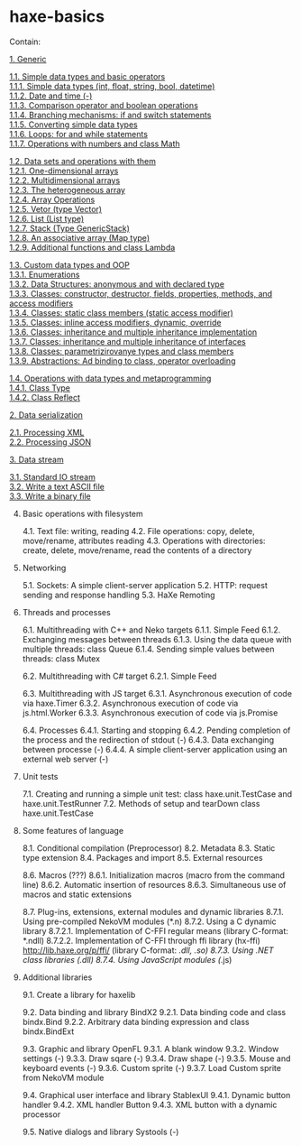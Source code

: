# haxe-basics

Contain:<br/>

[1. Generic](https://github.com/r3d9u11/haxe-basics/tree/master/1%20-%20Generic)<br/>

[1.1. Simple data types and basic operators](https://github.com/r3d9u11/haxe-basics/tree/master/1%20-%20Generic/1.1%20-%20Simple%20data%20types%20and%20basic%20operators)<br/>
[1.1.1. Simple data types (int, float, string, bool, datetime)](https://github.com/r3d9u11/haxe-basics/tree/master/1%20-%20Generic/1.1%20-%20Simple%20data%20types%20and%20basic%20operators/1.1.1%20-%20Simple%20data%20types%20(int%2C%20float%2C%20string%2C%20bool))<br/>
[1.1.2. Date and time (-)](https://github.com/r3d9u11/haxe-basics/tree/master/1%20-%20Generic/1.1%20-%20Simple%20data%20types%20and%20basic%20operators/1.1.2%20-%20Date%20and%20time)<br/>
[1.1.3. Comparison operator and boolean operations](https://github.com/r3d9u11/haxe-basics/tree/master/1%20-%20Generic/1.1%20-%20Simple%20data%20types%20and%20basic%20operators/1.1.3%20-%20Comparison%20operator%20and%20boolean%20operations)<br/>
[1.1.4. Branching mechanisms: if and switch statements](https://github.com/r3d9u11/haxe-basics/tree/master/1%20-%20Generic/1.1%20-%20Simple%20data%20types%20and%20basic%20operators/1.1.4%20-%20Branching%20mechanisms%2C%20if%20and%20switch%20statements)<br/>
[1.1.5. Converting simple data types](https://github.com/r3d9u11/haxe-basics/tree/master/1%20-%20Generic/1.1%20-%20Simple%20data%20types%20and%20basic%20operators/1.1.5%20-%20Converting%20simple%20data%20types)<br/>
[1.1.6. Loops: for and while statements](https://github.com/r3d9u11/haxe-basics/tree/master/1%20-%20Generic/1.1%20-%20Simple%20data%20types%20and%20basic%20operators/1.1.6%20-%20Loops%2C%20for%20and%20while%20statements)<br/>
[1.1.7. Operations with numbers and class Math](https://github.com/r3d9u11/haxe-basics/tree/master/1%20-%20Generic/1.1%20-%20Simple%20data%20types%20and%20basic%20operators/1.1.7%20-%20Operations%20with%20numbers%20and%20class%20Math)<br/>

[1.2. Data sets and operations with them](https://github.com/r3d9u11/haxe-basics/tree/master/1%20-%20Generic/1.2%20-%20Data%20sets%20and%20operations%20with%20them)<br/>
[1.2.1. One-dimensional arrays](https://github.com/r3d9u11/haxe-basics/tree/master/1%20-%20Generic/1.2%20-%20Data%20sets%20and%20operations%20with%20them/1.2.1%20-%20One-dimensional%20arrays)<br/>
[1.2.2. Multidimensional arrays](https://github.com/r3d9u11/haxe-basics/tree/master/1%20-%20Generic/1.2%20-%20Data%20sets%20and%20operations%20with%20them/1.2.2%20-%20Multidimensional%20arrays)<br/>
[1.2.3. The heterogeneous array](https://github.com/r3d9u11/haxe-basics/tree/master/1%20-%20Generic/1.2%20-%20Data%20sets%20and%20operations%20with%20them/1.2.3%20-%20The%20heterogeneous%20array)<br/>
[1.2.4. Array Operations](https://github.com/r3d9u11/haxe-basics/tree/master/1%20-%20Generic/1.2%20-%20Data%20sets%20and%20operations%20with%20them/1.2.4%20-%20Array%20operations)<br/>
[1.2.5. Vetor (type Vector)](https://github.com/r3d9u11/haxe-basics/tree/master/1%20-%20Generic/1.2%20-%20Data%20sets%20and%20operations%20with%20them/1.2.5%20-%20Vector)<br/>
[1.2.6. List (List type)](https://github.com/r3d9u11/haxe-basics/tree/master/1%20-%20Generic/1.2%20-%20Data%20sets%20and%20operations%20with%20them/1.2.6%20-%20List)<br/>
[1.2.7. Stack (Type GenericStack)](https://github.com/r3d9u11/haxe-basics/tree/master/1%20-%20Generic/1.2%20-%20Data%20sets%20and%20operations%20with%20them/1.2.7%20-%20GenericStack)<br/>
[1.2.8. An associative array (Map type)](https://github.com/r3d9u11/haxe-basics/tree/master/1%20-%20Generic/1.2%20-%20Data%20sets%20and%20operations%20with%20them/1.2.8%20-%20Map)<br/>
[1.2.9. Additional functions and class Lambda](https://github.com/r3d9u11/haxe-basics/tree/master/1%20-%20Generic/1.2%20-%20Data%20sets%20and%20operations%20with%20them/1.2.9%20-%20Additional%20functions%20and%20class%20Lambda)<br/>

[1.3. Custom data types and OOP](https://github.com/r3d9u11/haxe-basics/tree/master/1%20-%20Generic/1.3%20-%20Custom%20data%20types%20and%20OOP)<br/>
[1.3.1. Enumerations](https://github.com/r3d9u11/haxe-basics/tree/master/1%20-%20Generic/1.3%20-%20Custom%20data%20types%20and%20OOP/1.3.1%20-%20Enumerations)<br/>
[1.3.2. Data Structures: anonymous and with declared type](https://github.com/r3d9u11/haxe-basics/tree/master/1%20-%20Generic/1.3%20-%20Custom%20data%20types%20and%20OOP/1.3.2%20-%20Data%20Structures%2C%20anonymous%20and%20with%20declared%20type)<br/>
[1.3.3. Classes: constructor, destructor, fields, properties, methods, and access modifiers](https://github.com/r3d9u11/haxe-basics/tree/master/1%20-%20Generic/1.3%20-%20Custom%20data%20types%20and%20OOP/1.3.3%20-%20Classes.%20Constructor%2C%20destructor%2C%20fields%2C%20properties%2C%20methods%2C%20and%20access%20modifiers)<br/>
[1.3.4. Classes: static class members (static access modifier)](https://github.com/r3d9u11/haxe-basics/tree/master/1%20-%20Generic/1.3%20-%20Custom%20data%20types%20and%20OOP/1.3.4%20-%20Classes.%20Static%20class%20members%20(static%20access%20modifier))<br/>
[1.3.5. Classes: inline access modifiers, dynamic, override](https://github.com/r3d9u11/haxe-basics/tree/master/1%20-%20Generic/1.3%20-%20Custom%20data%20types%20and%20OOP/1.3.5%20-%20Classes.%20Inline%20access%20modifiers%2C%20dynamic%2C%20override)<br/>
[1.3.6. Classes: inheritance and multiple inheritance implementation](https://github.com/r3d9u11/haxe-basics/tree/master/1%20-%20Generic/1.3%20-%20Custom%20data%20types%20and%20OOP/1.3.6%20-%20Classes.%20Inheritance%20and%20multiple%20inheritance%20implementation)<br/>
[1.3.7. Classes: inheritance and multiple inheritance of interfaces](https://github.com/r3d9u11/haxe-basics/tree/master/1%20-%20Generic/1.3%20-%20Custom%20data%20types%20and%20OOP/1.3.7%20-%20Classes.%20Inheritance%20and%20multiple%20inheritance%20of%20interfaces)<br/>
[1.3.8. Classes: parametrizirovanye types and class members](https://github.com/r3d9u11/haxe-basics/tree/master/1%20-%20Generic/1.3%20-%20Custom%20data%20types%20and%20OOP/1.3.8%20-%20Classes.%20Parametrized%20types%20and%20class%20members)<br/>
[1.3.9. Abstractions: Ad binding to class, operator overloading](https://github.com/r3d9u11/haxe-basics/tree/master/1%20-%20Generic/1.3%20-%20Custom%20data%20types%20and%20OOP/1.3.9%20-%20Abstractions.%20Ad%20binding%20to%20class%2C%20operator%20overloading)<br/>

[1.4. Operations with data types and metaprogramming](https://github.com/r3d9u11/haxe-basics/tree/master/1%20-%20Generic/1.4%20-%20Operations%20with%20data%20types%20and%20metaprogramming)<br/>
[1.4.1. Class Type](https://github.com/r3d9u11/haxe-basics/tree/master/1%20-%20Generic/1.4%20-%20Operations%20with%20data%20types%20and%20metaprogramming/1.4.1%20-%20Class%20Type)<br/>
[1.4.2. Class Reflect](https://github.com/r3d9u11/haxe-basics/tree/master/1%20-%20Generic/1.4%20-%20Operations%20with%20data%20types%20and%20metaprogramming/1.4.2%20-%20Class%20Reflect)<br/>

[2. Data serialization](https://github.com/r3d9u11/haxe-basics/tree/master/2%20-%20Data%20serialization)<br/>

[2.1. Processing XML](https://github.com/r3d9u11/haxe-basics/tree/master/2%20-%20Data%20serialization/2.1%20-%20Precessing%20JSON)<br/>
[2.2. Processing JSON](https://github.com/r3d9u11/haxe-basics/tree/master/2%20-%20Data%20serialization/2.2%20-%20Precessing%20XML)<br/>

[3. Data stream](https://github.com/r3d9u11/haxe-basics/tree/master/3%20-%20Data%20stream)<br/>

[3.1. Standard IO stream](https://github.com/r3d9u11/haxe-basics/tree/master/3%20-%20Data%20stream/3.1%20-%20Standard%20IO%20stream)<br/>
[3.2. Write a text ASCII file](https://github.com/r3d9u11/haxe-basics/tree/master/3%20-%20Data%20stream/3.2%20-%20Write%20a%20text%20ASCII%20file)<br/>
[3.3. Write a binary file](https://github.com/r3d9u11/haxe-basics/tree/master/3%20-%20Data%20stream/3.3%20-%20Write%20a%20binary%20file)<br/>

4. Basic operations with filesystem

	4.1. Text file: writing, reading
	4.2. File operations: copy, delete, move/rename, attributes reading
	4.3. Operations with directories: create, delete, move/rename, read the contents of a directory

5. Networking

	5.1. Sockets: A simple client-server application
	5.2. HTTP: request sending and response handling
	5.3. HaXe Remoting

6. Threads and processes

	6.1. Multithreading with C++ and Neko targets
		6.1.1. Simple Feed
		6.1.2. Exchanging messages between threads
		6.1.3. Using the data queue with multiple threads: class Queue 
		6.1.4. Sending simple values between threads: class Mutex

	6.2. Multithreading with C# target
		6.2.1. Simple Feed

	6.3. Multithreading with JS target
		6.3.1. Asynchronous execution of code via haxe.Timer
		6.3.2. Asynchronous execution of code via js.html.Worker
		6.3.3. Asynchronous execution of code via js.Promise

	6.4. Processes
		6.4.1. Starting and stopping
		6.4.2. Pending completion of the process and the redirection of stdout (-)
		6.4.3. Data exchanging between processe (-)
		6.4.4. A simple client-server application using an external web server (-)

7. Unit tests

	7.1. Creating and running a simple unit test: class haxe.unit.TestCase and haxe.unit.TestRunner
	7.2. Methods of setup and tearDown class haxe.unit.TestCase

8. Some features of language

	8.1. Conditional compilation (Preprocessor)
	8.2. Metadata
	8.3. Static type extension
	8.4. Packages and import
	8.5. External resources

	8.6. Macros (???)
		8.6.1. Initialization macros (macro from the command line)
		8.6.2. Automatic insertion of resources
		8.6.3. Simultaneous use of macros and static extensions

	8.7. Plug-ins, extensions, external modules and dynamic libraries
		8.7.1. Using pre-compiled NekoVM modules (*.n)
		8.7.2. Using a C dynamic library
			8.7.2.1. Implementation of C-FFI regular means (library C-format: *.ndll)
			8.7.2.2. Implementation of C-FFI through ffi library (hx-ffi) http://lib.haxe.org/p/ffi/ (library C-format: *.dll, *.so)
		8.7.3. Using .NET class libraries (*.dll)
		8.7.4. Using JavaScript modules (*.js)

9. Additional libraries

	9.1. Create a library for haxelib

	9.2. Data binding and library BindX2
		9.2.1. Data binding code and class bindx.Bind
		9.2.2. Arbitrary data binding expression and class bindx.BindExt

	9.3. Graphic and library OpenFL
		9.3.1. A blank window
		9.3.2. Window settings (-)
		9.3.3. Draw sqare (-)
		9.3.4. Draw shape (-)
		9.3.5. Mouse and keyboard events (-)
		9.3.6. Custom sprite (-)
		9.3.7. Load Custom sprite from NekoVM module

	9.4. Graphical user interface and library StablexUI
		9.4.1. Dynamic button handler
		9.4.2. XML handler Button
		9.4.3. XML button with a dynamic processor

	9.5. Native dialogs and library Systools (-)
